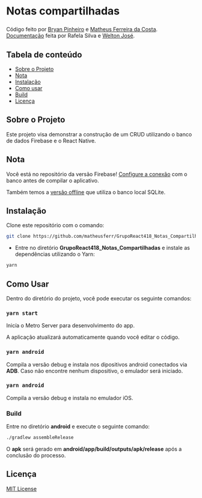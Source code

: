 # Notas compartilhadas

### 
Código feito por [Bryan Pinheiro](https://github.com/BryanSouza) e [Matheus Ferreira da Costa](https://github.com/matheusferr).
[Documentação](https://cbt-ifsp-tcc-react.netlify.app/notascompartilhadas) feita por Rafela Silva e [Welton José](https://github.com/not-lew).

## Tabela de conteúdo

- [Sobre o Projeto](#sobre-o-projeto)
- [Nota](#nota)
- [Instalação](#instala%C3%A7%C3%A3o)
- [Como usar](#como-usar)
- [Build](#build)
- [Licença](#licen%C3%A7a)

## Sobre o Projeto

Este projeto visa demonstrar a construção de um CRUD utilizando o banco de dados Firebase e o React Native.

## Nota

Você está no repositório da versão Firebase! [Configure a conexão](https://cbt-ifsp-tcc-react.netlify.app/notascompartilhadas) com o banco antes de compilar o aplicativo.

Também temos a [versão offline](https://cbt-ifsp-tcc-react.netlify.app/notascompartilhadas) que utiliza o banco local SQLite.

## Instalação

Clone este repositório com o comando:
```bash
git clone https://github.com/matheusferr/GrupoReact418_Notas_Compartilhadas.git
```
* Entre no diretório **GrupoReact418_Notas_Compartilhadas** e instale as dependências utilizando o Yarn:
```bash
yarn
```

## Como Usar

Dentro do diretório do projeto, você pode executar os seguinte comandos:

### `yarn start`

Inicía o Metro Server para desenvolvimento do app.

A aplicação atualizará automaticamente quando você editar o código.

### `yarn android`

Compila a versão debug e instala nos dipositivos android conectados via **ADB**. Caso não encontre nenhum dispositivo, o emulador será iniciado.

### `yarn android`

Compila a versão debug e instala no emulador iOS.

### Build
Entre no diretório **android** e execute o seguinte comando:
```bash
./gradlew assembleRelease
```
O **apk** será gerado em **android/app/build/outputs/apk/release** após a conclusão do processo.

## Licença

[MIT License](https://opensource.org/licenses/MIT)
